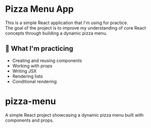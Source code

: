 # Pizza Menu App

This is a simple React application that I'm using for practice.  
The goal of the project is to improve my understanding of core React concepts through building a dynamic pizza menu.

## 🔧 What I'm practicing

- Creating and reusing components
- Working with props
- Writing JSX
- Rendering lists
- Conditional rendering

# pizza-menu
A simple React project showcasing a dynamic pizza menu built with components and props.

